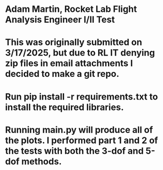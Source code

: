 # Adam Martin, Rocket Lab Flight Analysis Engineer I/II Test
# This was originally submitted on 3/17/2025, but due to RL IT denying zip files in email attachments I decided to make a git repo.
# Run pip install -r requirements.txt to install the required libraries.
# Running main.py will produce all of the plots. I performed part 1 and 2 of the tests with both the 3-dof and 5-dof methods.